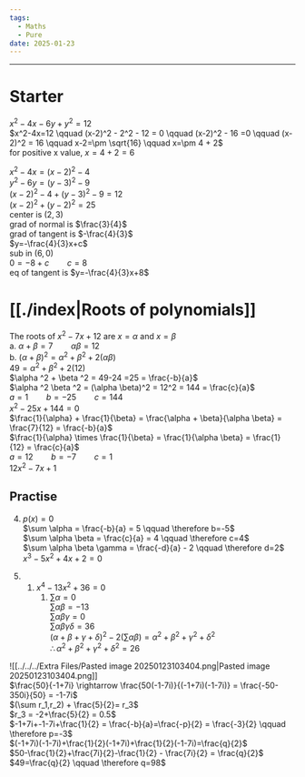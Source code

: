 ```yaml
---
tags:
  - Maths
  - Pure
date: 2025-01-23
---
```

---  
# Starter  
$x^2-4x-6y+y^2=12$  
$x^2-4x=12 \qquad (x-2)^2 - 2^2 - 12 = 0 \qquad (x-2)^2 - 16 =0 \qquad (x-2)^2 = 16 \qquad x-2=\pm \sqrt{16} \qquad x=\pm 4 + 2$   
for positive x value, $x = 4+2 = 6$  
  
$x^2-4x=(x-2)^2-4$  
$y^2-6y=(y-3)^2-9$  
$(x-2)^2-4+(y-3)^2-9=12$  
$(x-2)^2+(y-2)^2=25$  
center is $(2,3)$  
grad of normal is $\frac{3}{4}$  
grad of tangent is $-\frac{4}{3}$  
$y=-\frac{4}{3}x+c$  
sub in $(6,0)$  
$0=-8+c \qquad c=8$  
eq of tangent is $y=-\frac{4}{3}x+8$  
  
# [[./index|Roots of polynomials]]  
The roots of $x^2-7x+12$ are $x=\alpha$ and $x=\beta$  
a. $\alpha + \beta = 7 \qquad \alpha \beta = 12$  
b. $(\alpha + \beta)^2 = \alpha ^2 + \beta ^2 + 2(\alpha \beta)$  
$49= \alpha ^2 + \beta ^2 + 2(12)$  
$\alpha ^2 + \beta ^2 = 49-24 =25 = \frac{-b}{a}$  
$\alpha ^2 \beta ^2 = (\alpha \beta)^2 = 12^2 = 144 = \frac{c}{a}$  
$a=1 \qquad b=-25 \qquad c=144$  
$x^2-25x+144=0$  
$\frac{1}{\alpha} + \frac{1}{\beta} = \frac{\alpha + \beta}{\alpha \beta} = \frac{7}{12} = \frac{-b}{a}$  
$\frac{1}{\alpha} \times \frac{1}{\beta} = \frac{1}{\alpha \beta} = \frac{1}{12} = \frac{c}{a}$  
$a=12 \qquad b=-7 \qquad c=1$  
$12x^2-7x+1$  
  
## Practise  
4. $p(x)=0$  
$\sum \alpha = \frac{-b}{a} = 5 \qquad \therefore b=-5$  
$\sum \alpha \beta = \frac{c}{a} = 4 \qquad \therefore c=4$  
$\sum \alpha \beta \gamma = \frac{-d}{a} - 2 \qquad \therefore d=2$  
$x^3-5x^2+4x+2=0$  
  
5.   
	1. $x^4-13x^2+36=0$  
		1. $\sum \alpha = 0$  
		$\sum \alpha \beta = -13$  
		$\sum \alpha \beta \gamma = 0$  
		$\sum \alpha \beta \gamma \delta = 36$  
		$(\alpha + \beta + \gamma + \delta)^2 - 2(\sum \alpha \beta) = \alpha^2 + \beta^2 + \gamma^2 +\delta^2$  
		$\therefore \alpha^2 + \beta^2 + \gamma^2 +\delta^2 = 26$  
  
![[../../../Extra Files/Pasted image 20250123103404.png|Pasted image 20250123103404.png]]  
$\frac{50}{-1+7i} \rightarrow \frac{50(-1-7i)}{(-1+7i)(-1-7i)} = \frac{-50-350i}{50} = -1-7i$  
$(\sum r_1,r_2) + \frac{5}{2}= r_3$  
$r_3 = -2+\frac{5}{2} = 0.5$  
$-1+7i+-1-7i+\frac{1}{2} = \frac{-b}{a}=\frac{-p}{2} = \frac{-3}{2} \qquad \therefore p=-3$  
$(-1+7i)(-1-7i)+\frac{1}{2}(-1+7i)+\frac{1}{2}(-1-7i)=\frac{q}{2}$  
$50-\frac{1}{2}+\frac{7i}{2}-\frac{1}{2} - \frac{7i}{2} = \frac{q}{2}$  
$49=\frac{q}{2} \qquad \therefore q=98$  
  
  
